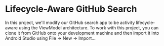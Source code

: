 # Lifecycle-Aware GitHub Search

In this project, we'll modify our GitHub search app to be activity lifecycle-aware using the ViewModel architecture. To work with this project, you can clone it from GitHub onto your development machine and then import it into Android Studio using File → New → Import...
